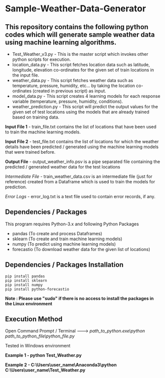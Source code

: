 # Sample-Weather-Data-Generator

## This repository contains the following python codes which will generate sample weather data using machine learning algorithms.

* Test_Weather_v3.py - This is the master script which invokes other python scripts for execution.
* location_data.py - This script fetches location data such as latitude, longitude, elevation co-ordinates for the given set of train locations in the input file.
* weather_data.py - This script fetches weather data such as temperature, pressure, humidity, etc... by taking the location co-ordinates (created in previous script) as input.
* model_data.py - This script creates 4 learning models for each response variable (temperature, pressure, humidity, conditions).
* weather_prediction.py - This script will predict the output values for the given set of test locations using the models that are already trained based on training data.



**Input File 1** - train_file.txt contains the list of locations that have been used to train the machine learning models.

**Input File 2** - test_file.txt contains the list of locations for which the weather details have been predicted / generated using the machine learning models that were trained before.

**Output File** - output_weather_info.psv is a pipe separated file containing the predicted / generated weather data for the test locations

*Intermediate File* - train_weather_data.csv is an intermediate file (just for reference) created from a Dataframe which is used to train the models for prediction.

*Error Logs* - error_log.txt is a text file used to contain error records, if any.

## Dependencies / Packages
This program requires Python-3.x and following Python Packages

* pandas (To create and process Dataframes)
* sklearn (To create and train machine learning models)
* numpy (To predict using machine learning models)
* forecastio (To download weather data for the given list of locations)

## Dependencies / Packages Installation
```
pip install pandas
pip install sklearn
pip install numpy
pip install python-forecastio
```
**Note : Please use "sudo" if there is no access to install the packages in the Linux environment**

## Execution Method
Open Command Prompt / Terminal ---> *path_to_python.exe\python path_to_python_file\python_file.py*

Tested in Windows environment

**Example 1 - python Test_Weather.py**

**Example 2 - C:\Users\user_name\Anaconda3\python C:\Users\user_name\Test_Weather.py**
